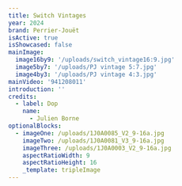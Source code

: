 ```yaml
---
title: Switch Vintages
year: 2024
brand: Perrier-Jouët
isActive: true
isShowcased: false
mainImage:
  image16by9: '/uploads/switch_vintage16:9.jpg'
  image5by7: '/uploads/PJ vintage 5:7.jpg'
  image4by3: '/uploads/PJ vintage 4:3.jpg'
mainVideo: '941208011'
introduction: ''
credits:
  - label: Dop
    name:
      - Julien Borne
optionalBlocks:
  - imageOne: /uploads/1J0A0085_V2_9-16a.jpg
    imageTwo: /uploads/1J0A0081_V3_9-16a.jpg
    imageThree: /uploads/1J0A0003_V2_9-16a.jpg
    aspectRatioWidth: 9
    aspectRatioHeight: 16
    _template: tripleImage
---
```


